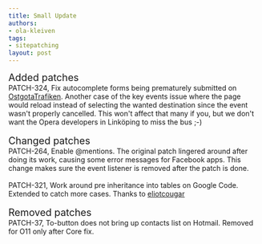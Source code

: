 ```yaml
---
title: Small Update
authors:
- ola-kleiven
tags:
- sitepatching
layout: post
---
```

<span style="font-size: 140%">Added patches</span><br/>PATCH-324, Fix autocomplete forms being prematurely submitted on <a href="http://www.ostgotatrafiken.se/" target="_blank">OstgotaTrafiken</a>. Another case of the key events issue where the page would reload instead of selecting the wanted destination since the event wasn&#39;t properly cancelled. This won&#39;t affect that many if you, but we don&#39;t want the Opera developers in Linköping to miss the bus ;-)<br/><br/><span style="font-size: 140%">Changed patches</span><br/>PATCH-264, Enable @mentions. The original patch lingered around after doing its work, causing some error messages for Facebook apps. This change makes sure the event listener is removed after the patch is done.<br/><br/>PATCH-321, Work around pre inheritance into tables on Google Code. Extended to catch more cases. Thanks to <a href="http://my.opera.com/eliotcougar/" target="_blank">eliotcougar</a><br/><br/><span style="font-size: 140%">Removed patches</span><br/>PATCH-37, To-button does not bring up contacts list on Hotmail. Removed for O11 only after Core fix.

